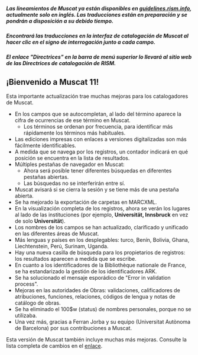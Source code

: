 ##### Las lineamientos de Muscat ya están disponibles en [guidelines.rism.info](https://guidelines.rism.info/index.html), actualmente solo en inglés. Las traducciones están en preparación y se pondrán a disposición a su debido tiempo.

##### Encontrará las traducciones en la interfaz de catalogación de Muscat al hacer clic en el signo de interrogación junto a cada campo.

##### El enlace "Directrices" en la barra de menú superior lo llevará al sitio web de las Directrices de catalogación de RISM.

## ¡Bienvenido a Muscat 11!

Esta importante actualización trae muchas mejoras para los catalogadores de Muscat.

* En los campos que se autocompletan, al lado del término aparece la cifra de ocurrencias de ese término en Muscat.
  * Los términos se ordenan por frecuencia, para identificar más rápidamente los términos más habituales.
* Las ediciones impresas con enlaces a versiones digitalizadas son más fácilmente identificables.
* A medida que se navega por los registros, un contador indicará en qué posición se encuentra en la lista de resultados.
* Múltiples pestañas de navegador en Muscat:
  * Ahora será posible tener diferentes búsquedas en diferentes pestañas abiertas.
  * Las búsquedas no se interferirán entre sí.
* Muscat avisará si se cierra la sesión y se tiene más de una pestaña abierta.
* Se ha mejorado la exportación de carpetas en MARCXML.
* En la visualización completa de los registros, ahora se verán los lugares al lado de las instituciones (por ejemplo, **Universität, Innsbruck** en vez de solo **Universität**).
* Los nombres de los campos se han actualizado, clarificado y unificado en las diferentes áreas de Muscat.
* Más lenguas y países en los desplegables: turco, Benín, Bolivia, Ghana, Liechtenstein, Perú, Surinam, Uganda.
* Hay una nueva casilla de búsqueda para los propietarios de registros: los resultados aparecen a medida que se escribe.
* En cuanto a los identificadores de la Bibliothèque nationale de France, se ha estandarizado la gestión de los identificadores ARK.
* Se ha solucionado el mensaje esporádico de "Error in validation process".
* Mejoras en las autoridades de Obras: validaciones, calificadores de atribuciones, funciones, relaciones, códigos de lengua y notas de catálogo de obras.
* Se ha eliminado el 100$w (status) de nombres personales, porque no se utilizaba.
* Una vez más, gracias a Ferran Jorba y su equipo (Universitat Autònoma de Barcelona) por sus contribuciones a Muscat.

Esta versión de Muscat también incluye muchas más mejoras. Consulte la lista completa de cambios en el [enlace](https://github.com/rism-digital/muscat/blob/master/CHANGELOG).
